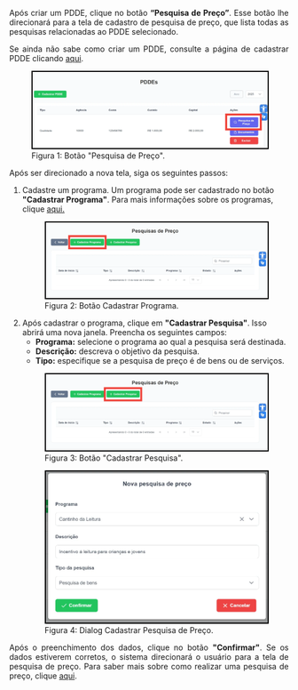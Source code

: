 <p align="justify">
Após criar um PDDE, clique no botão <strong>“Pesquisa de Preço”</strong>. 
Esse botão lhe direcionará para a tela de cadastro de pesquisa de preço, que lista todas as pesquisas relacionadas ao PDDE selecionado.
</p>


<p align="justify">
Se ainda não sabe como criar um PDDE, consulte a página de cadastrar PDDE clicando
<a href="/prestacao-contas/PDDE/criarPDDE/">aqui</a>.
</p>

<figure>
    <img src="../../../img/pc/pdde/criar-pesquisa/BotaoPesquisa.png" style="border: 2px solid black;">
    <figcaption>Figura 1: Botão "Pesquisa de Preço".</figcaption>
</figure>


<p align="justify">
Após ser direcionado a nova tela, siga os seguintes passos:
</p>

<ol>
  <li>
    Cadastre um programa. Um programa pode ser cadastrado no botão <strong>"Cadastrar Programa"</strong>. Para mais informações sobre os programas, clique <a href="/prestacao-contas/contas-bancarias/">aqui.</a>
    <figure>
      <img src="../../../img/pc/pdde/criar-pesquisa/BotaoPrograma.png" style="border: 2px solid black;">
      <figcaption>Figura 2: Botão Cadastrar Programa.</figcaption>
    </figure>
  </li>
 <li>
  Após cadastrar o programa, clique em <strong>"Cadastrar Pesquisa"</strong>. Isso abrirá uma nova janela.
  Preencha os seguintes campos:
  <ul>
    <li><strong>Programa:</strong> selecione o programa ao qual a pesquisa será destinada.</li>
    <li><strong>Descrição:</strong> descreva o objetivo da pesquisa.</li>
    <li><strong>Tipo:</strong> especifique se a pesquisa de preço é de bens ou de serviços.</li>
  </ul> 
    <figure>
      <img src="../../../img/pc/pdde/criar-pesquisa/BotaoAddPesquisa.png" style="border: 2px solid black;">
      <figcaption>Figura 3: Botão "Cadastrar Pesquisa".</figcaption>
    </figure>
    <figure>
      <img src="../../../img/pc/pdde/criar-pesquisa/DadosPesquisa.png" style="border: 2px solid black;">
      <figcaption>Figura 4: Dialog Cadastrar Pesquisa de Preço.</figcaption>
    </figure>
  </li>
</ol>

<p align="justify">
Após o preenchimento dos dados, clique no botão <strong>"Confirmar"</strong>. 
Se os dados estiverem corretos, o sistema direcionará o usuário para a tela de pesquisa de preço. 
Para saber mais sobre como realizar uma pesquisa de preço, clique <a href="/prestacao-contas/PDDE/pesquisa-preco/realizarPesquisa/">aqui</a>.
</p>

